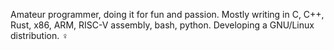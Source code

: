 Amateur programmer, doing it for fun and passion. Mostly writing in C, C++, Rust, x86, ARM, RISC-V assembly, bash, python.
Developing a GNU/Linux distribution.
♀️
